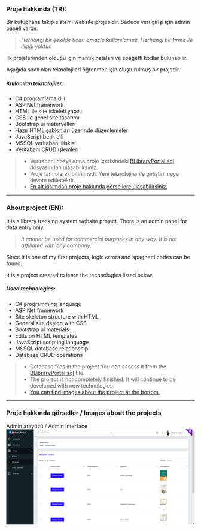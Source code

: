 ### Proje hakkında (TR):
Bir kütüphane takip sistemi website projesidir.
Sadece veri girişi için admin paneli vardır.
>*Herhangi bir şekilde ticari amaçla kullanılamaz.
Herhangi bir firma ile ilişiği yoktur.*

İlk projelerimden olduğu için mantık hataları ve spagetti kodlar bulunabilir.

Aşağıda sıralı olan teknolojileri öğrenmek için oluşturulmuş bir projedir.

##### Kullanılan teknolojiler:
- C# programlama dili
- ASP.Net framework
- HTML ile site iskeleti yapısı
- CSS ile genel site tasarımı
- Bootstrap ui materyelleri 
- Hazır HTML şablonları üzerinde düzenlemeler
- JavaScript betik dili
- MSSQL veritabanı ilişkisi
- Veritabanı CRUD işlemleri

>- Veritabani dosyalarına proje içerisindeki
<a href="https://github.com/salihakdogan/BLibraryPortal/blob/master/BLibraryPortal-Database/BLibraryPortal.sql">BLibraryPortal.sql</a> dosyasından ulaşabilirsiniz.
>- Proje tam olarak bitirilmedi. Yeni teknolojiler ile geliştirilmeye devam edilecektir.
>- [En alt kısımdan proje hakkında görsellere ulaşabilirsiniz.](#images)
---

### About project (EN):
It is a library tracking system website project.
There is an admin panel for data entry only.
>*It cannot be used for commercial purposes in any way.
It is not affiliated with any company.*

Since it is one of my first projects, logic errors and spaghetti codes can be found.

It is a project created to learn the technologies listed below.

##### Used technologies:
- C# programming language
- ASP.Net framework
- Site skeleton structure with HTML
- General site design with CSS
- Bootstrap ui materials
- Edits on HTML templates
- JavaScript scripting language
- MSSQL database relationship
- Database CRUD operations

>- Database files in the project
You can access it from the <a href="https://github.com/salihakdogan/BLibraryPortal/blob/master/BLibraryPortal-Database/BLibraryPortal.sql">BLibraryPortal.sql</a> file.
>- The project is not completely finished. It will continue to be developed with new technologies.
>- [You can find images about the project at the bottom.](#images)
---
<h3 id="images">Proje hakkında görseller / Images about the projects</h5>

Admin arayüzü / Admin interface
![admin_interface](admin.png)